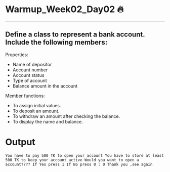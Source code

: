 # Warmup_Week02_Day02 🔥
---
## Define a class to represent a bank account. Include the following members:

Properties:
- Name of depositor
- Account number
- Account status
- Type of account
- Balance amount in the account

Member functions:
- To assign initial values.
- To deposit an amount.
- To withdraw an amount after checking the balance.
- To display the name and balance.

# Output
`You have to pay 500 TK to open your account
You have to store at least 500 TK to keep your account active
Would you want to open a account????
If Yes press 1
If No press 0 : 0
Thank you ,see again`


